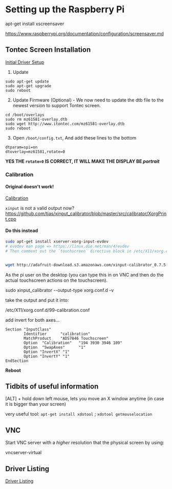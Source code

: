 # Setting up the Raspberry Pi

apt-get install xscreensaver

https://www.raspberrypi.org/documentation/configuration/screensaver.md

## Tontec Screen Installation

[Initial Driver Setup](http://www.itontec.com/tontec-3-5-inch-screen-driver-install-instructions/)

1. Update
```
sudo apt-get update
sudo apt-get upgrade
sudo reboot
```
2. Update Firmware (Optional) - We now need to update the dtb file to the newest version to support Tontec screen.
```
cd /boot/overlays
sudo rm mz61581-overlay.dtb
sudo wget http://www.itontec.com/mz61581-overlay.dtb
sudo reboot
```
3. Open `/boot/config.txt`, And add these lines to the bottom
```
dtparam=spi=on
dtoverlay=mz61581,rotate=0
```
**YES THE `rotate=0` IS CORRECT, IT WILL MAKE THE DISPLAY BE _portrait_**

### Calibration

#### Original doesn't work!

[Calibration](http://www.itontec.com/how-to-calibrate-the-touchscreen-for-ras-with-raspbian-jessie/)

`xinput` is not a valid output now? <https://github.com/tias/xinput_calibrator/blob/master/src/calibrator/XorgPrint.cpp>

#### Do this instead

```bash
sudo apt-get install xserver-xorg-input-evdev
# evedev man page => https://linux.die.net/man/4/evdev
# Then comment out the `touchscreen` directive block in /etc/X11/xorg.conf.d/40-libinput.conf


wget http://adafruit-download.s3.amazonaws.com/xinput-calibrator_0.7.5-1_armhf.deb
```

As the pi user on the desktop (you can type this in on VNC and then do the actual touchscreen actions on the touchscreen).  

   sudo xinput_calibrator --output-type xorg.conf.d -v

take the output and put it into:

   /etc/X11/xorg.conf.d/99-calibration.conf

add invert for both axes...

```
Section "InputClass"
        Identifier      "calibration"
        MatchProduct    "ADS7846 Touchscreen"
        Option  "Calibration"   "194 3930 3946 109"
        Option  "SwapAxes"      "1"
        Option "InvertX" "1"
        Option "InvertY" "1"
EndSection
```
**Reboot**

## Tidbits of useful information

[ALT] + hold down left mouse, lets you move an X window anytime (in case it is bigger than your screen)

very useful tool: `apt-get install xdotool` ; `xdotool getmouselocation`

## VNC

Start VNC server with a *higher* resolution that the physical screen by using:

   vncserver-virtual

## Driver Listing

[Driver Listing](https://github.com/raspberrypi/firmware/blob/master/boot/overlays/README)
